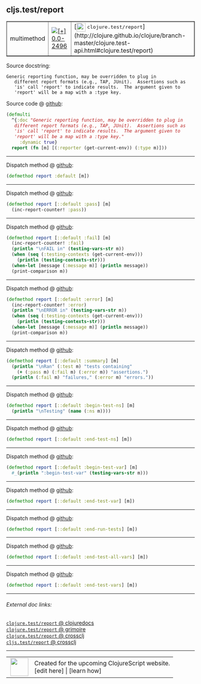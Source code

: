 ## cljs.test/report



 <table border="1">
<tr>
<td>multimethod</td>
<td><a href="https://github.com/cljsinfo/cljs-api-docs/tree/0.0-2496"><img valign="middle" alt="[+] 0.0-2496" title="Added in 0.0-2496" src="https://img.shields.io/badge/+-0.0--2496-lightgrey.svg"></a> </td>
<td>
[<img height="24px" valign="middle" src="http://i.imgur.com/1GjPKvB.png"> <samp>clojure.test/report</samp>](http://clojure.github.io/clojure/branch-master/clojure.test-api.html#clojure.test/report)
</td>
</tr>
</table>







Source docstring:

```
Generic reporting function, may be overridden to plug in
   different report formats (e.g., TAP, JUnit).  Assertions such as
   'is' call 'report' to indicate results.  The argument given to
   'report' will be a map with a :type key.
```


Source code @ [github]():

```clj
(defmulti
  ^{:doc "Generic reporting function, may be overridden to plug in
   different report formats (e.g., TAP, JUnit).  Assertions such as
   'is' call 'report' to indicate results.  The argument given to
   'report' will be a map with a :type key."
     :dynamic true}
  report (fn [m] [(:reporter (get-current-env)) (:type m)]))
```

<!--
Repo - tag - source tree - lines:

 <pre>

</pre>

-->

---

Dispatch method @ [github]():

```clj
(defmethod report :default [m])
```

<!--
Repo - tag - source tree - lines:

 <pre>

</pre>
-->

---
Dispatch method @ [github]():

```clj
(defmethod report [::default :pass] [m]
  (inc-report-counter! :pass))
```

<!--
Repo - tag - source tree - lines:

 <pre>

</pre>
-->

---
Dispatch method @ [github]():

```clj
(defmethod report [::default :fail] [m]
  (inc-report-counter! :fail)
  (println "\nFAIL in" (testing-vars-str m))
  (when (seq (:testing-contexts (get-current-env)))
    (println (testing-contexts-str)))
  (when-let [message (:message m)] (println message))
  (print-comparison m))
```

<!--
Repo - tag - source tree - lines:

 <pre>

</pre>
-->

---
Dispatch method @ [github]():

```clj
(defmethod report [::default :error] [m]
  (inc-report-counter! :error)
  (println "\nERROR in" (testing-vars-str m))
  (when (seq (:testing-contexts (get-current-env)))
    (println (testing-contexts-str)))
  (when-let [message (:message m)] (println message))
  (print-comparison m))
```

<!--
Repo - tag - source tree - lines:

 <pre>

</pre>
-->

---
Dispatch method @ [github]():

```clj
(defmethod report [::default :summary] [m]
  (println "\nRan" (:test m) "tests containing"
    (+ (:pass m) (:fail m) (:error m)) "assertions.")
  (println (:fail m) "failures," (:error m) "errors."))
```

<!--
Repo - tag - source tree - lines:

 <pre>

</pre>
-->

---
Dispatch method @ [github]():

```clj
(defmethod report [::default :begin-test-ns] [m]
  (println "\nTesting" (name (:ns m))))
```

<!--
Repo - tag - source tree - lines:

 <pre>

</pre>
-->

---
Dispatch method @ [github]():

```clj
(defmethod report [::default :end-test-ns] [m])
```

<!--
Repo - tag - source tree - lines:

 <pre>

</pre>
-->

---
Dispatch method @ [github]():

```clj
(defmethod report [::default :begin-test-var] [m]
  #_(println ":begin-test-var" (testing-vars-str m)))
```

<!--
Repo - tag - source tree - lines:

 <pre>

</pre>
-->

---
Dispatch method @ [github]():

```clj
(defmethod report [::default :end-test-var] [m])
```

<!--
Repo - tag - source tree - lines:

 <pre>

</pre>
-->

---
Dispatch method @ [github]():

```clj
(defmethod report [::default :end-run-tests] [m])
```

<!--
Repo - tag - source tree - lines:

 <pre>

</pre>
-->

---
Dispatch method @ [github]():

```clj
(defmethod report [::default :end-test-all-vars] [m])
```

<!--
Repo - tag - source tree - lines:

 <pre>

</pre>
-->

---
Dispatch method @ [github]():

```clj
(defmethod report [::default :end-test-vars] [m])
```

<!--
Repo - tag - source tree - lines:

 <pre>

</pre>
-->

---


###### External doc links:

[`clojure.test/report` @ clojuredocs](http://clojuredocs.org/clojure.test/report)<br>
[`clojure.test/report` @ grimoire](http://conj.io/store/v1/org.clojure/clojure/1.7.0-beta3/clj/clojure.test/report/)<br>
[`clojure.test/report` @ crossclj](http://crossclj.info/fun/clojure.test/report.html)<br>
[`cljs.test/report` @ crossclj](http://crossclj.info/fun/cljs.test.cljs/report.html)<br>

---

 <table>
<tr><td>
<img valign="middle" align="right" width="48px" src="http://i.imgur.com/Hi20huC.png">
</td><td>
Created for the upcoming ClojureScript website.<br>
[edit here] | [learn how]
</td></tr></table>

[edit here]:https://github.com/cljsinfo/cljs-api-docs/blob/master/cljsdoc/cljs.test/report.cljsdoc
[learn how]:https://github.com/cljsinfo/cljs-api-docs/wiki/cljsdoc-files

<!--

This information was too distracting to show to readers, but I'll leave it
commented here since it is helpful to:

- pretty-print the data used to generate this document
- and show how to retrieve that data



The API data for this symbol:

```clj
{:ns "cljs.test",
 :name "report",
 :name-encode "report",
 :history [["+" "0.0-2496"]],
 :type "multimethod",
 :clj-equiv {:full-name "clojure.test/report",
             :url "http://clojure.github.io/clojure/branch-master/clojure.test-api.html#clojure.test/report"},
 :full-name-encode "cljs.test/report",
 :source {:code "(defmulti\n  ^{:doc \"Generic reporting function, may be overridden to plug in\n   different report formats (e.g., TAP, JUnit).  Assertions such as\n   'is' call 'report' to indicate results.  The argument given to\n   'report' will be a map with a :type key.\"\n     :dynamic true}\n  report (fn [m] [(:reporter (get-current-env)) (:type m)]))",
          :title "Source code",
          :repo "clojurescript",
          :tag "r1.8.40",
          :filename "src/main/cljs/cljs/test.cljs",
          :lines [312 318],
          :url "https://github.com/clojure/clojurescript/blob/r1.8.40/src/main/cljs/cljs/test.cljs#L312-L318"},
 :extra-sources ({:code "(defmethod report :default [m])",
                  :title "Dispatch method",
                  :repo "clojurescript",
                  :tag "r1.8.40",
                  :filename "src/main/cljs/cljs/test.cljs",
                  :lines [320],
                  :url "https://github.com/clojure/clojurescript/blob/r1.8.40/src/main/cljs/cljs/test.cljs#L320"}
                 {:code "(defmethod report [::default :pass] [m]\n  (inc-report-counter! :pass))",
                  :title "Dispatch method",
                  :repo "clojurescript",
                  :tag "r1.8.40",
                  :filename "src/main/cljs/cljs/test.cljs",
                  :lines [322 323],
                  :url "https://github.com/clojure/clojurescript/blob/r1.8.40/src/main/cljs/cljs/test.cljs#L322-L323"}
                 {:code "(defmethod report [::default :fail] [m]\n  (inc-report-counter! :fail)\n  (println \"\\nFAIL in\" (testing-vars-str m))\n  (when (seq (:testing-contexts (get-current-env)))\n    (println (testing-contexts-str)))\n  (when-let [message (:message m)] (println message))\n  (print-comparison m))",
                  :title "Dispatch method",
                  :repo "clojurescript",
                  :tag "r1.8.40",
                  :filename "src/main/cljs/cljs/test.cljs",
                  :lines [330 336],
                  :url "https://github.com/clojure/clojurescript/blob/r1.8.40/src/main/cljs/cljs/test.cljs#L330-L336"}
                 {:code "(defmethod report [::default :error] [m]\n  (inc-report-counter! :error)\n  (println \"\\nERROR in\" (testing-vars-str m))\n  (when (seq (:testing-contexts (get-current-env)))\n    (println (testing-contexts-str)))\n  (when-let [message (:message m)] (println message))\n  (print-comparison m))",
                  :title "Dispatch method",
                  :repo "clojurescript",
                  :tag "r1.8.40",
                  :filename "src/main/cljs/cljs/test.cljs",
                  :lines [338 344],
                  :url "https://github.com/clojure/clojurescript/blob/r1.8.40/src/main/cljs/cljs/test.cljs#L338-L344"}
                 {:code "(defmethod report [::default :summary] [m]\n  (println \"\\nRan\" (:test m) \"tests containing\"\n    (+ (:pass m) (:fail m) (:error m)) \"assertions.\")\n  (println (:fail m) \"failures,\" (:error m) \"errors.\"))",
                  :title "Dispatch method",
                  :repo "clojurescript",
                  :tag "r1.8.40",
                  :filename "src/main/cljs/cljs/test.cljs",
                  :lines [346 349],
                  :url "https://github.com/clojure/clojurescript/blob/r1.8.40/src/main/cljs/cljs/test.cljs#L346-L349"}
                 {:code "(defmethod report [::default :begin-test-ns] [m]\n  (println \"\\nTesting\" (name (:ns m))))",
                  :title "Dispatch method",
                  :repo "clojurescript",
                  :tag "r1.8.40",
                  :filename "src/main/cljs/cljs/test.cljs",
                  :lines [351 352],
                  :url "https://github.com/clojure/clojurescript/blob/r1.8.40/src/main/cljs/cljs/test.cljs#L351-L352"}
                 {:code "(defmethod report [::default :end-test-ns] [m])",
                  :title "Dispatch method",
                  :repo "clojurescript",
                  :tag "r1.8.40",
                  :filename "src/main/cljs/cljs/test.cljs",
                  :lines [355],
                  :url "https://github.com/clojure/clojurescript/blob/r1.8.40/src/main/cljs/cljs/test.cljs#L355"}
                 {:code "(defmethod report [::default :begin-test-var] [m]\n  #_(println \":begin-test-var\" (testing-vars-str m)))",
                  :title "Dispatch method",
                  :repo "clojurescript",
                  :tag "r1.8.40",
                  :filename "src/main/cljs/cljs/test.cljs",
                  :lines [356 357],
                  :url "https://github.com/clojure/clojurescript/blob/r1.8.40/src/main/cljs/cljs/test.cljs#L356-L357"}
                 {:code "(defmethod report [::default :end-test-var] [m])",
                  :title "Dispatch method",
                  :repo "clojurescript",
                  :tag "r1.8.40",
                  :filename "src/main/cljs/cljs/test.cljs",
                  :lines [358],
                  :url "https://github.com/clojure/clojurescript/blob/r1.8.40/src/main/cljs/cljs/test.cljs#L358"}
                 {:code "(defmethod report [::default :end-run-tests] [m])",
                  :title "Dispatch method",
                  :repo "clojurescript",
                  :tag "r1.8.40",
                  :filename "src/main/cljs/cljs/test.cljs",
                  :lines [359],
                  :url "https://github.com/clojure/clojurescript/blob/r1.8.40/src/main/cljs/cljs/test.cljs#L359"}
                 {:code "(defmethod report [::default :end-test-all-vars] [m])",
                  :title "Dispatch method",
                  :repo "clojurescript",
                  :tag "r1.8.40",
                  :filename "src/main/cljs/cljs/test.cljs",
                  :lines [360],
                  :url "https://github.com/clojure/clojurescript/blob/r1.8.40/src/main/cljs/cljs/test.cljs#L360"}
                 {:code "(defmethod report [::default :end-test-vars] [m])",
                  :title "Dispatch method",
                  :repo "clojurescript",
                  :tag "r1.8.40",
                  :filename "src/main/cljs/cljs/test.cljs",
                  :lines [361],
                  :url "https://github.com/clojure/clojurescript/blob/r1.8.40/src/main/cljs/cljs/test.cljs#L361"}),
 :full-name "cljs.test/report",
 :docstring "Generic reporting function, may be overridden to plug in\n   different report formats (e.g., TAP, JUnit).  Assertions such as\n   'is' call 'report' to indicate results.  The argument given to\n   'report' will be a map with a :type key.",
 :cljsdoc-url "https://github.com/cljsinfo/cljs-api-docs/blob/master/cljsdoc/cljs.test/report.cljsdoc"}

```

Retrieve the API data for this symbol:

```clj
;; from Clojure REPL
(require '[clojure.edn :as edn])
(-> (slurp "https://raw.githubusercontent.com/cljsinfo/cljs-api-docs/catalog/cljs-api.edn")
    (edn/read-string)
    (get-in [:symbols "cljs.test/report"]))
```

-->
